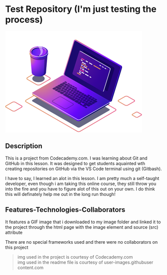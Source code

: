 # Test Repository (I'm just testing the process)

![Image of laptop computer](./resources/media/images/Laptop-Avatar.png)

## Description

This is a project from Codecademy.com. I was learning about Git and GitHub in this lesson. It was designed to get students aquainted wth creating repositories on GitHub via the VS Code terminal using git (Gitbash).

I have to say, I learned an alot in this lesson. I am pretty much a self-taught developer, even though i am taking this online course, they still throw you into the fire and you have to figure alot of this out on your own. I do think this will definately help me out in the long run though!

## Features-Technologies-Collaborators

It features a GIF image that i downloaded to my image folder and linked it to the project through the html page
with the image element and source (src) attribute

There are no special frameworks used and there were no collaborators on this project
> img used in the project is courtesy of Codecademy.com  
> img used in the readme file is courtesy of user-images.githubuser content.com
